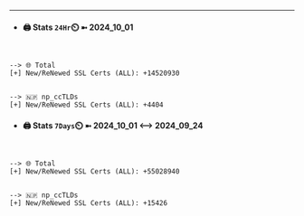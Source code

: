 

---
- #### 🖨️ **Stats** `24Hr`⏲️ ➼ 2024_10_01
```console


--> 🌐 Total
[+] New/ReNewed SSL Certs (ALL): +14520930


--> 🇳🇵 np_ccTLDs
[+] New/ReNewed SSL Certs (ALL): +4404

```

- #### 🖨️ **Stats** `7Days`⏲️ ➼ 2024_10_01 <--> 2024_09_24
```console


--> 🌐 Total
[+] New/ReNewed SSL Certs (ALL): +55028940


--> 🇳🇵 np_ccTLDs
[+] New/ReNewed SSL Certs (ALL): +15426

```

